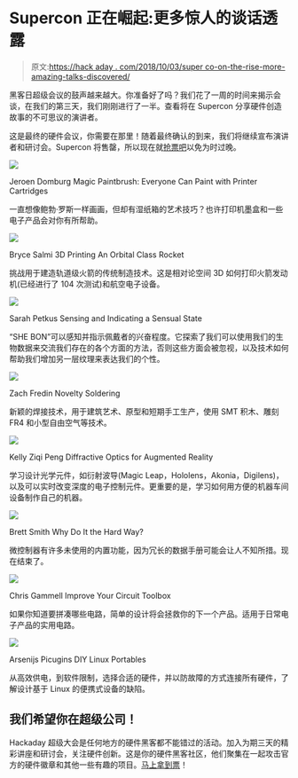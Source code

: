# Supercon 正在崛起:更多惊人的谈话透露

> 原文:[https://hack aday . com/2018/10/03/super co-on-the-rise-more-amazing-talks-discovered/](https://hackaday.com/2018/10/03/supercon-on-the-rise-more-amazing-talks-revealed/)

黑客日超级会议的鼓声越来越大。你准备好了吗？我们花了一周的时间来揭示会谈，在我们的第三天，我们刚刚进行了一半。查看将在 Supercon 分享硬件创造故事的不可思议的演讲者。

这是最终的硬件会议，你需要在那里！随着最终确认的到来，我们将继续宣布演讲者和研讨会。Supercon 将售罄，所以现在就[抢票吧](https://www.eventbrite.com/e/hackaday-superconference-2018-tickets-47386813234?aff=talksPost1)以免为时过晚。

![](../Images/a5f8c25ca80a8bd33553e220f2d047d6.png)

Jeroen Domburg
Magic Paintbrush: Everyone Can Paint with Printer Cartridges

一直想像鲍勃·罗斯一样画画，但却有湿纸箱的艺术技巧？也许打印机墨盒和一些电子产品会对你有所帮助。

![](../Images/6a43b2201d49969fded919197f424fde.png)

Bryce Salmi
3D Printing An Orbital Class Rocket

挑战用于建造轨道级火箭的传统制造技术。这是相对论空间 3D 如何打印火箭发动机(已经进行了 104 次测试)和航空电子设备。

![](../Images/3fd27e9c07d18bd1f0eec5bd9a5b15d4.png)

Sarah Petkus
Sensing and Indicating a Sensual State

“SHE BON”可以感知并指示佩戴者的兴奋程度。它探索了我们可以使用我们的生物数据来交流我们存在的各个方面的方法，否则这些方面会被忽视，以及技术如何帮助我们增加另一层纹理来表达我们的个性。

![](../Images/5a58d9e5109fe626b214eda75875c2f5.png)

Zach Fredin
Novelty Soldering

新颖的焊接技术，用于建筑艺术、原型和短期手工生产，使用 SMT 积木、雕刻 FR4 和小型自由空气等技术。

![](../Images/6d7bd618a12df0f3f88afe8d5cc48dec.png)

Kelly Ziqi Peng
Diffractive Optics for Augmented Reality

学习设计光学元件，如衍射波导(Magic Leap，Hololens，Akonia，Digilens)，以及可以实时改变深度的电子控制元件。更重要的是，学习如何用方便的机器车间设备制作自己的机器。

![](../Images/14a670b3564aca65262428e9aeabb72b.png)

Brett Smith
Why Do It the Hard Way?

微控制器有许多未使用的内置功能，因为冗长的数据手册可能会让人不知所措。现在结束了。

![](../Images/ddc3d6d504dcd2ce3e24f376d01390dd.png)

Chris Gammell
Improve Your Circuit Toolbox

如果你知道要拼凑哪些电路，简单的设计将会拯救你的下一个产品。适用于日常电子产品的实用电路。

![](../Images/8b828c21a78ba37eeac792008a7b9118.png)

Arsenijs Picugins
DIY Linux Portables

从高效供电，到软件限制，选择合适的硬件，并以防故障的方式连接所有硬件，了解设计基于 Linux 的便携式设备的缺陷。

## 我们希望你在超级公司！

Hackaday 超级大会是任何地方的硬件黑客都不能错过的活动。加入为期三天的精彩讲座和研讨会，关注硬件创新。这是你的硬件黑客社区，他们聚集在一起攻击官方的硬件徽章和其他一些有趣的项目。[马上拿到票](https://www.eventbrite.com/e/hackaday-superconference-2018-tickets-47386813234?aff=talksPost1)！